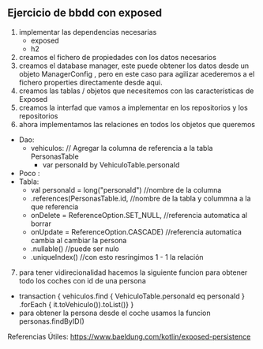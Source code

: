 ## Ejercicio de bbdd con exposed
1. implementar las dependencias necesarias
   - exposed
   - h2
2. creamos el fichero de propiedades con los datos necesarios
3. creamos el database manager, este puede obtener los datos desde un objeto ManagerConfig , 
pero en este caso para agilizar acederemos a el fichero properties directamente desde aqui.
4. creamos las tablas / objetos que necesitemos con las características de Exposed
5. creamos la interfad que vamos a implementar en los repositorios y los repositorios
6. ahora implementamos las relaciones en todos los objetos que queremos
- Dao:
   - vehiculos: // Agregar la columna de referencia a la tabla PersonasTable
      - var personaId by VehiculoTable.personaId
- Poco : 
- Tabla: 
  -   val personaId = long("personaId")       //nombre de la columna
  -  .references(PersonasTable.id,            //nombre de la tabla  y colummna a la que referencia
  -   onDelete = ReferenceOption.SET_NULL,    //referencia automatica al borrar
  -   onUpdate = ReferenceOption.CASCADE)     //referencia automatica cambia al cambiar la persona
  -   .nullable()                             //puede ser nulo
  -   .uniqueIndex()                           //con esto resringimos 1 - 1 la relación

7. para tener vidirecionalidad hacemos la siguiente funcion para obtener todo los coches con id de una persona
- transaction { vehiculos.find { VehiculoTable.personaId eq personaId } .forEach { it.toVehiculo()).toList()} }
- para obtener la persona desde el coche usamos la funcion personas.findByID()


Referencias Útiles:
https://www.baeldung.com/kotlin/exposed-persistence
